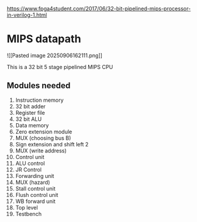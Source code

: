 https://www.fpga4student.com/2017/06/32-bit-pipelined-mips-processor-in-verilog-1.html

# MIPS datapath
![[Pasted image 20250906162111.png]]

This is a 32 bit 5 stage pipelined MIPS CPU

## Modules needed

1. Instruction memory
2. 32 bit adder
3. Register file
4. 32 bit ALU
5. Data memory
6. Zero extension module
7. MUX (choosing bus B)
8. Sign extension and shift left 2
9. MUX (write address)
10. Control unit
11. ALU control
12. JR Control
13. Forwarding unit
14. MUX (hazard)
15. Stall control unit
16. Flush control unit
17. WB forward unit
18. Top level
19. Testbench